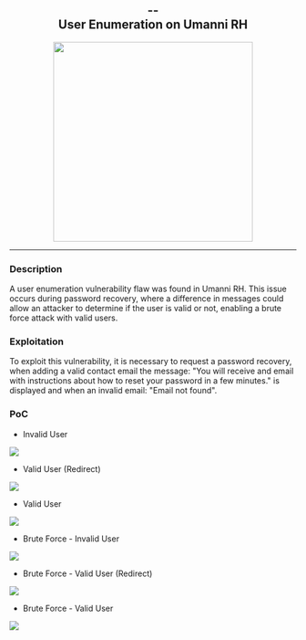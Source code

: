 <h2 align="center">
  -- 
  <br/>
  User Enumeration on Umanni RH
</h2>

<p align="center">
  <img src="https://user-images.githubusercontent.com/49153346/88341987-f021ac00-cd14-11ea-836b-0fba611d7540.png" width="350" />
</p>

<hr>

### Description

A user enumeration vulnerability flaw was found in Umanni RH. This issue occurs during password recovery, where a difference in messages could allow an attacker to determine if the user is valid or not, enabling a brute force attack with valid users.


### Exploitation

To exploit this vulnerability, it is necessary to request a password recovery, when adding a valid contact email the message: "You will receive and email with instructions about how to reset your password in a few minutes." is displayed and when an invalid email: "Email not found".


### PoC

* Invalid User 

<img src="https://user-images.githubusercontent.com/49153346/87189829-be95f300-c2c7-11ea-8f1f-482d2bc15f58.jpg"/>

<br />

* Valid User (Redirect) 

<img src="https://user-images.githubusercontent.com/49153346/87189427-00726980-c2c7-11ea-94f1-c4967eb4ac3f.JPG"/>

<br />

* Valid User 

<img src="https://user-images.githubusercontent.com/49153346/87189549-3dd6f700-c2c7-11ea-9ce2-a26fdc1e8a81.jpg"/>

<br />

* Brute Force - Invalid User 

<img src="https://user-images.githubusercontent.com/49153346/87189889-da00fe00-c2c7-11ea-9530-559fbee179be.jpg"/>

<br />

* Brute Force - Valid User (Redirect) 

<img src="https://user-images.githubusercontent.com/49153346/87190303-9ce93b80-c2c8-11ea-8bdd-0c967d0d5205.jpg"/>

<br />

* Brute Force - Valid User 

<img src="https://user-images.githubusercontent.com/49153346/87189929-ec7b3780-c2c7-11ea-900a-69304e6e89c1.jpg"/>
